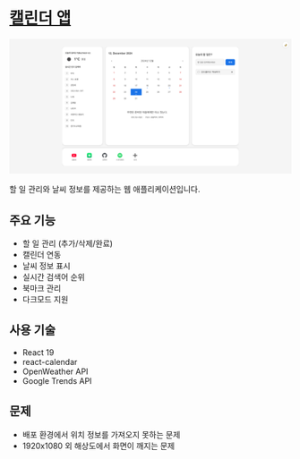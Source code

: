 # [캘린더 앱](https://muswc.github.io/react_calendar)

![스크린샷](screenshot.png)

할 일 관리와 날씨 정보를 제공하는 웹 애플리케이션입니다.

## 주요 기능

- 할 일 관리 (추가/삭제/완료)
- 캘린더 연동
- 날씨 정보 표시 
- 실시간 검색어 순위
- 북마크 관리
- 다크모드 지원

## 사용 기술

- React 19
- react-calendar
- OpenWeather API
- Google Trends API

## 문제

- 배포 환경에서 위치 정보를 가져오지 못하는 문제
- 1920x1080 외 해상도에서 화면이 깨지는 문제